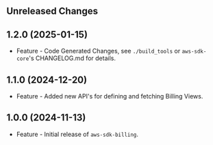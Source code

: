 Unreleased Changes
------------------

1.2.0 (2025-01-15)
------------------

* Feature - Code Generated Changes, see `./build_tools` or `aws-sdk-core`'s CHANGELOG.md for details.

1.1.0 (2024-12-20)
------------------

* Feature - Added new API's for defining and fetching Billing Views.

1.0.0 (2024-11-13)
------------------

* Feature - Initial release of `aws-sdk-billing`.

